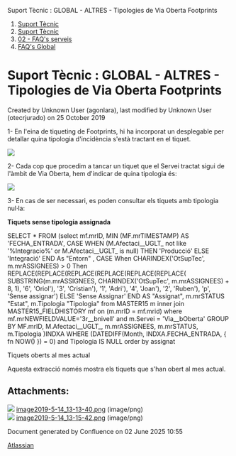 Suport Tècnic : GLOBAL - ALTRES - Tipologies de Via Oberta Footprints  

1.  [Suport Tècnic](index.md)
2.  [Suport Tècnic](13893782.md)
3.  [02 - FAQ's serveis](26313393.md)
4.  [FAQ's Global](28705585.md)

Suport Tècnic : GLOBAL - ALTRES - Tipologies de Via Oberta Footprints
=====================================================================

Created by Unknown User (agonlara), last modified by Unknown User (otecrjurado) on 25 October 2019

1- En l'eina de tiqueting de Footprints, hi ha incorporat un desplegable per detallar quina tipologia d'incidència s'està tractant en el tiquet. 

![](attachments/26313367/26314866.png?effects=border-simple,blur-border)

  

2- Cada cop que procedim a tancar un tiquet que el Servei tractat sigui de l'àmbit de Via Oberta, hem d'indicar de quina tipologia és: 

![](attachments/26313367/26314865.png)

  

3- En cas de ser necessari, es poden consultar els tiquets amb tipologia nul·la: 

**Tiquets sense tipologia assignada**

SELECT \* FROM 
(select mf.mrID, MIN (MF.mrTIMESTAMP) AS 'FECHA\_ENTRADA',
CASE 
	WHEN (M.Afectaci\_\_UGLT\_ not like '%Integracio%' or M.Afectaci\_\_UGLT\_ is null) THEN 'Producció'
	ELSE 'Integració' 
END As "Entorn" ,
CASE
						  When CHARINDEX('OtSupTec', m.mrASSIGNEES) > 0 Then
						  REPLACE(REPLACE(REPLACE(REPLACE(REPLACE(REPLACE(
							   SUBSTRING(m.mrASSIGNEES, CHARINDEX('OtSupTec', m.mrASSIGNEES) + 8, 1),
							   '6', 'Oriol'),
							   '3', 'Cristian'),
							   '1', 'Adri'),
							   '4', 'Joan'),
							   '2', 'Ruben'),
							   'p', 'Sense assignar')
						ELSE 'Sense Assignar'
END AS "Assignat", 
m.mrSTATUS "Estat",
m.Tipologia "Tipologia"
 from MASTER15 m 
inner join MASTER15\_FIELDHISTORY mf on (m.mrID = mf.mrid)
where mf.mrNEWFIELDVALUE='3r\_\_bnivell'
and  m.Servei = 'Via\_\_bOberta'
GROUP BY MF.mrID, M.Afectaci\_\_UGLT\_, m.mrASSIGNEES, m.mrSTATUS, m.Tipologia )INDXA
WHERE  (DATEDIFF(Month, INDXA.FECHA\_ENTRADA, { fn NOW() }) = 0)
and Tipologia IS NULL
order by assignat

Tiquets oberts al mes actual

Aquesta extracció només mostra els tiquets que s'han obert al mes actual.

Attachments:
------------

![](images/icons/bullet_blue.gif) [image2019-5-14\_13-13-40.png](attachments/26313367/26314866.png) (image/png)  
![](images/icons/bullet_blue.gif) [image2019-5-14\_13-15-42.png](attachments/26313367/26314865.png) (image/png)  

Document generated by Confluence on 02 June 2025 10:55

[Atlassian](http://www.atlassian.com/)